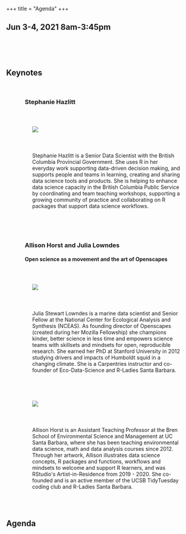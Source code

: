 +++
title = "Agenda"
+++

<style>
td {vertical-align:top;}
.agenda {
border-width:2px;
border-style:solid;
border-color:black;
border-collapse: collapse;
width:60%;
}

th, td {
  padding: 10px;
}

.agenda td {
border-width:1px;
border-style:solid;
border-color:black;
}

.portrait {display: inline-block;top:0px; margin:10px;padding:10px;width:165px}
.portrait img {max-height:200px; width:auto; max-width:100%; height:auto; margin: 20px 0 0 0;}
.portrait p {max-height:200px; width:auto; margin: 20px 0 0 0;}
.details {display:inline-block; margin:10px ;padding:10px}
.portraitContainer {width: 200px;}
.detailsContainer {width:100%;}
.speakerContainer { 
	transition: all .2s ease-in-out;
	padding: 15px;
    padding-left: 50px; }
.speakerContainer:hover { transform: scale(1.01); }
.speaker-title {margin-left: 0;}

.agendaLink {color: blue; text-decoration: none;}
.agendaLink:hover {text-decoration: underline;}
.agendaLink:active {color: black;}
.agendaLink:visited {color: purple;}

.timecontainer {width:20%;}
.trainingcontainer {width:20%;}
.descriptioncontainer {width:60%px;}

@media all and (max-width:740px) {
	.agenda {width:100%;}
	
	.speakers tr {display: table;width:100%;}               
	.speakers td {display: table-row; width:100%}
	
	.portraitContainer {width:100%;}
	.detailsContainer {width:100%;}
	
	.portraitContainer {width:100%;}
	.detailsContainer {width:100%;}
}
</style>

<!-- </style> -->

<!-- <h1>Communication</h1>
  <h3>Join us on <a href="https://join.slack.com/t/cascadiarconf/shared_invite/enQtMzM0MDczMTQ1ODkzLTNhMGY1ZWZjZGYxNDAzYjA4YmEwOTBkNTBkNDNmM2Q1MzE0ZWQ5MjBlNGNiZTVhZTUwMGYwZjA0NmViMGU1N2M" target="blank_">Slack</a></h3>
  <br>
 -->

## Jun 3-4, 2021 8am-3:45pm

<br><br><br>

<h2>Keynotes</h2>
<div class="speakerContainer container">
	<div class="row">
		<div class="row speaker-title">
			<h3 id="stephanie_hazlitt"> Stephanie Hazlitt </h3>
			<!-- <h4>Title: TBA</h4> -->
		</div>
		<div class="row">
			<div class="portrait col-md-3">
				<img  src="../img/speakers_2021/stephanie_hazlitt.JPG" />
			</div>
			<div class="details col-md-9">
				<div class="biography">
					<p>Stephanie Hazlitt is a Senior Data Scientist with the British Columbia
						Provincial Government. She uses R in her everyday work supporting
						data-driven decision making, and supports people and teams in
						learning, creating and sharing data science tools and products. She is
						helping to enhance data science capacity in the British Columbia
						Public Service by coordinating and team teaching workshops, supporting
						a growing community of practice and collaborating on R packages that
						support data science workflows.</p>
				</div>
			</div>
		</div>
	</div>
</div>
<div class="speakerContainer container">
	<div class="row">
		<div class="row speaker-title">
			<h3 id="julia_and_allison"> Allison Horst and Julia Lowndes </h3>
			<h4>Open science as a movement and the art of Openscapes</h4>
		</div>
		<div class="row">
			<div class="portrait col-md-3">
				<img src="../img/speakers_2021/julia_lowndes.jpg" />
			</div>
			<div class="details col-md-9">
				<div class="biography">
					<p>Julia Stewart Lowndes is a marine data scientist and Senior Fellow 
						at the National Center for Ecological Analysis and Synthesis (NCEAS).
						As founding director of Openscapes (created during her Mozilla Fellowship) 
						she champions kinder, better science in less time and empowers science
						teams with skillsets and mindsets for open, reproducible research.
						She earned her PhD at Stanford University in 2012 studying drivers 
						and impacts of Humboldt squid in a changing climate. She is a Carpentries 
						instructor and co-founder of Eco-Data-Science and R-Ladies Santa Barbara.
					</p>
				</div>
			</div>
		</div>		
		<div class="row">
			<div class="portrait col-md-3">
				<img src="../img/speakers_2021/allison_horst.jpg" />
			</div>
			<div class="details col-md-9">
				<div class="biography">
					<p>Allison Horst is an Assistant Teaching Professor at the Bren School 
						of Environmental Science and Management at UC Santa Barbara, where 
						she has been teaching environmental data science, math and data 
						analysis courses since 2012. Through her artwork, Allison illustrates
						data science concepts, R packages and functions, workflows and mindsets 
						to welcome and support R learners, and was RStudio's Artist-in-Residence 
						from 2019 - 2020. She co-founded and is an active member of the UCSB 
						TidyTuesday coding club and R-Ladies Santa Barbara.
					</p>
				</div>
			</div>
		</div>
	</div>
</div>



<!-- <h4>The full schedule and speaker list will be posted soon!</h4> -->

## Agenda

